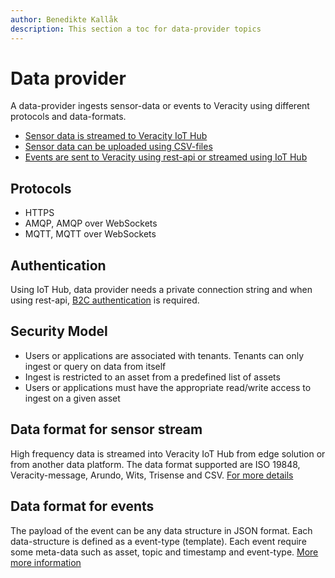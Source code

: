 ```yaml
---
author: Benedikte Kallåk
description: This section a toc for data-provider topics
---
```


# Data provider
A data-provider ingests sensor-data or events to Veracity using different protocols and data-formats. 
- [Sensor data is streamed to Veracity IoT Hub](sensordataingest.md)
- [Sensor data can be uploaded using CSV-files](sensordataingest.md)
- [Events are sent to Veracity using rest-api or streamed using IoT Hub](eventingest.md)

## Protocols
- HTTPS
- AMQP, AMQP over WebSockets
- MQTT, MQTT over WebSockets

## Authentication
Using IoT Hub, data provider needs a private connection string and when using rest-api, [B2C authentication](../dataconsumer/authenticate.md) is required.

## Security Model

-   Users or applications are associated with tenants. Tenants can only ingest or query on data from itself
-   Ingest is restricted to an asset from a predefined list of assets
-   Users or applications must have the appropriate read/write access to ingest on a given asset

## Data format for sensor stream
High frequency data is streamed into Veracity IoT Hub from edge solution or from another data platform.  The data format supported are ISO 19848, Veracity-message,  Arundo, Wits, Trisense and CSV. [For more details](sensordataingest.md)

## Data format for events
The payload of the event can be any data structure in JSON format. Each data-structure is defined as a event-type (template). Each event require some meta-data such as asset, topic and timestamp and event-type. [More more information](eventingest.md)

